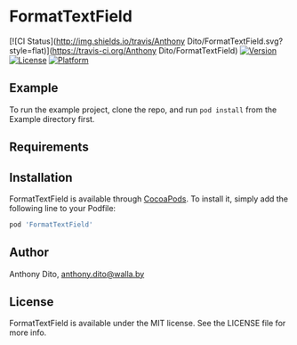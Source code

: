 # FormatTextField

[![CI Status](http://img.shields.io/travis/Anthony Dito/FormatTextField.svg?style=flat)](https://travis-ci.org/Anthony Dito/FormatTextField)
[![Version](https://img.shields.io/cocoapods/v/FormatTextField.svg?style=flat)](http://cocoapods.org/pods/FormatTextField)
[![License](https://img.shields.io/cocoapods/l/FormatTextField.svg?style=flat)](http://cocoapods.org/pods/FormatTextField)
[![Platform](https://img.shields.io/cocoapods/p/FormatTextField.svg?style=flat)](http://cocoapods.org/pods/FormatTextField)

## Example

To run the example project, clone the repo, and run `pod install` from the Example directory first.

## Requirements

## Installation

FormatTextField is available through [CocoaPods](http://cocoapods.org). To install
it, simply add the following line to your Podfile:

```ruby
pod 'FormatTextField'
```

## Author

Anthony Dito, anthony.dito@walla.by

## License

FormatTextField is available under the MIT license. See the LICENSE file for more info.
